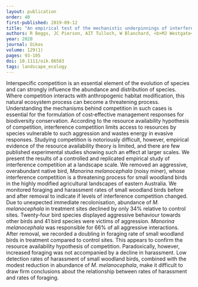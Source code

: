 ```yaml
---
layout: publication
order: 40
first-published: 2019-09-12
title: "An empirical test of the mechanistic underpinnings of interference competition."
authors: R Beggs, JC Pierson, AIT Tulloch, W Blanchard, <b>MJ Westgate</b> & DB Lindenmayer
year: 2020
journal: Oikos
volume: 129(1)
pages: 93-105
doi: 10.1111/oik.06583
tags: landscape_ecology
---
```

Interspecific competition is an essential element of the evolution of species and can strongly influence the abundance and distribution of species. Where competition interacts with anthropogenic habitat modification, this natural ecosystem process can become a threatening process. Understanding the mechanisms behind competition in such cases is essential for the formulation of cost‐effective management responses for biodiversity conservation. According to the resource availability hypothesis of competition, interference competition limits access to resources by species vulnerable to such aggression and wastes energy in evasive responses. Studying competition is notoriously difficult, however, empirical evidence of the resource availability theory is limited, and there are few published experimental studies showing such an effect at larger scales. We present the results of a controlled and replicated empirical study of interference competition at a landscape scale. We removed an aggressive, overabundant native bird, <i>Manorina melanocephala</i> (noisy miner), whose interference competition is a threatening process for small woodland birds in the highly modified agricultural landscapes of eastern Australia. We monitored foraging and harassment rates of small woodland birds before and after removal to indicate if levels of interference competition changed. Due to unexpected immediate recolonisation, abundance of <i>M. melanocephala</i> in treatment sites declined by only 34% relative to control sites. Twenty‐four bird species displayed aggressive behaviour towards other birds and 41 bird species were victims of aggression. <i>Manorina melanocephala</i> was responsible for 66% of all aggressive interactions. After removal, we recorded a doubling in foraging rate of small woodland birds in treatment compared to control sites. This appears to confirm the resource availability hypothesis of competition. Paradoxically, however, increased foraging was not accompanied by a decline in harassment. Low detection rates of harassment of small woodland birds, combined with the modest reduction in abundance of <i>M. melanocephala</i>, make it difficult to draw firm conclusions about the relationship between rates of harassment and rates of foraging.